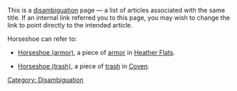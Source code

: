 This is a [disambiguation](:Category:_Disambiguation "wikilink") page —
a list of articles associated with the same title. If an internal link
referred you to this page, you may wish to change the link to point
directly to the intended article.

Horseshoe can refer to:

-   [Horseshoe (armor)](Horseshoe_(armor) "wikilink"), a piece of
    [armor](:Category:_Armor "wikilink") in [Heather
    Flats](:Category:_Heather_Flats "wikilink").

<!-- -->

-   [Horseshoe (trash)](Horseshoe_(trash) "wikilink"), a piece of
    [trash](:Category:_Trash "wikilink") in
    [Coven](:Category:_Coven "wikilink").

[Category: Disambiguation](Category:_Disambiguation "wikilink")
